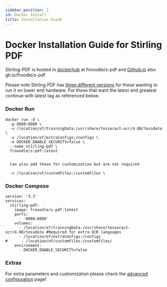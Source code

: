 ```yaml
---
sidebar_position: 2
id: Docker Install
title: Installation Guide
---
```

# Docker Installation Guide for Stirling PDF

Stirling-PDF is hosted in [dockerhub](https://hub.docker.com/r/frooodle/s-pdf) at frooodle/s-pdf and [Github.io](https://TODO) also gh.io/froodle/s-pdf
 
Please note Stirling PDF has [three different versions](http://TODO) for those wanting to run it on lower end hardware.
For those that want the latest and greatest continue with latest tag as referenced below.


### Docker Run
```
docker run -d \
  -p 8080:8080 \
  -v /location/of/trainingData:/usr/share/tesseract-ocr/4.00/tessdata \
  -v /location/of/extraConfigs:/configs \
  -e DOCKER_ENABLE_SECURITY=false \
  --name stirling-pdf \
  frooodle/s-pdf:latest
  
  
  Can also add these for customization but are not required
  
  -v /location/of/customFiles:/customFiles \
```

### Docker Compose
```
version: '3.3'
services:
  stirling-pdf:
    image: frooodle/s-pdf:latest
    ports:
      - '8080:8080'
    volumes:
      - /location/of/trainingData:/usr/share/tesseract-ocr/4.00/tessdata #Required for extra OCR languages
      - /location/of/extraConfigs:/configs
#      - /location/of/customFiles:/customFiles/
    environment:
      - DOCKER_ENABLE_SECURITY=false

```

### Extras
For extra parameters and customization please check the [advanced configuration](http://todo) page!
